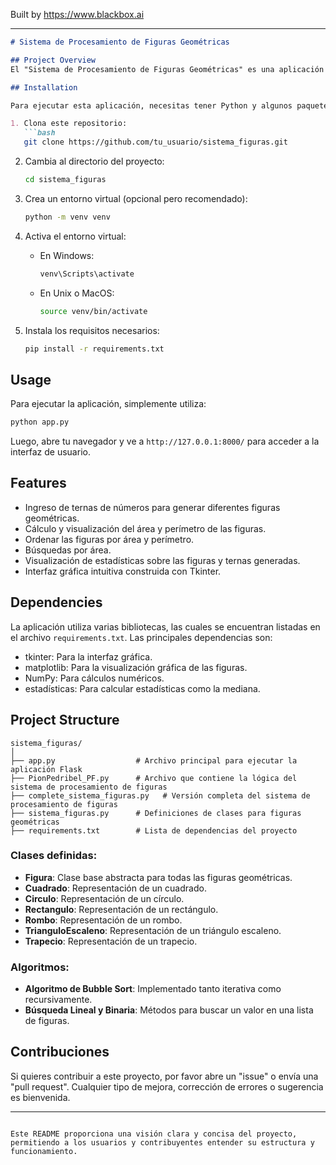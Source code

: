 
Built by https://www.blackbox.ai

---

```markdown
# Sistema de Procesamiento de Figuras Geométricas

## Project Overview
El "Sistema de Procesamiento de Figuras Geométricas" es una aplicación que permite a los usuarios introducir ternas de números y generar representaciones gráficas de figuras geométricas. A través de una interfaz gráfica, los usuarios pueden visualizar las figuras, calcular su área y perímetro, ordenar figuras y buscar por área. La aplicación se basa en el uso de clases de figuras geométricas y algoritmos de ordenamiento y búsqueda.

## Installation

Para ejecutar esta aplicación, necesitas tener Python y algunos paquetes instalados. Sigue estos pasos:

1. Clona este repositorio:
   ```bash
   git clone https://github.com/tu_usuario/sistema_figuras.git
   ```

2. Cambia al directorio del proyecto:
   ```bash
   cd sistema_figuras
   ```

3. Crea un entorno virtual (opcional pero recomendado):
   ```bash
   python -m venv venv
   ```

4. Activa el entorno virtual:
   - En Windows:
     ```bash
     venv\Scripts\activate
     ```
   - En Unix o MacOS:
     ```bash
     source venv/bin/activate
     ```

5. Instala los requisitos necesarios:
   ```bash
   pip install -r requirements.txt
   ```

## Usage

Para ejecutar la aplicación, simplemente utiliza:
```bash
python app.py
```

Luego, abre tu navegador y ve a `http://127.0.0.1:8000/` para acceder a la interfaz de usuario.

## Features

- Ingreso de ternas de números para generar diferentes figuras geométricas.
- Cálculo y visualización del área y perímetro de las figuras.
- Ordenar las figuras por área y perímetro.
- Búsquedas por área.
- Visualización de estadísticas sobre las figuras y ternas generadas.
- Interfaz gráfica intuitiva construida con Tkinter.

## Dependencies

La aplicación utiliza varias bibliotecas, las cuales se encuentran listadas en el archivo `requirements.txt`. Las principales dependencias son:
- tkinter: Para la interfaz gráfica.
- matplotlib: Para la visualización gráfica de las figuras.
- NumPy: Para cálculos numéricos.
- estadísticas: Para calcular estadísticas como la mediana.

## Project Structure

```
sistema_figuras/
│
├── app.py                  # Archivo principal para ejecutar la aplicación Flask
├── PionPedribel_PF.py      # Archivo que contiene la lógica del sistema de procesamiento de figuras
├── complete_sistema_figuras.py   # Versión completa del sistema de procesamiento de figuras
├── sistema_figuras.py      # Definiciones de clases para figuras geométricas
├── requirements.txt        # Lista de dependencias del proyecto
```

### Clases definidas:
- **Figura**: Clase base abstracta para todas las figuras geométricas.
- **Cuadrado**: Representación de un cuadrado.
- **Circulo**: Representación de un círculo.
- **Rectangulo**: Representación de un rectángulo.
- **Rombo**: Representación de un rombo.
- **TrianguloEscaleno**: Representación de un triángulo escaleno.
- **Trapecio**: Representación de un trapecio.

### Algoritmos:
- **Algoritmo de Bubble Sort**: Implementado tanto iterativa como recursivamente.
- **Búsqueda Lineal y Binaria**: Métodos para buscar un valor en una lista de figuras.

## Contribuciones

Si quieres contribuir a este proyecto, por favor abre un "issue" o envía una "pull request". Cualquier tipo de mejora, corrección de errores o sugerencia es bienvenida.

---
```

Este README proporciona una visión clara y concisa del proyecto, permitiendo a los usuarios y contribuyentes entender su estructura y funcionamiento.